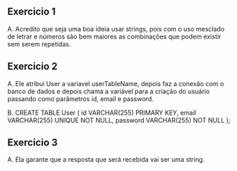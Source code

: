 ## Exercicio 1
A. Acredito que seja uma boa ideia usar strings, pois com o uso mesclado de letrar e números são bem maiores as combinações que podem existir sem serem repetidas.

## Exercicio 2
A. Ele atribui User a variavel userTableName, depois faz a conexão com o banco de dados e depois chama a variável para a criação do usuário passando como parâmetros id, email e password.

B. 
CREATE TABLE User (
	  id VARCHAR(255) PRIMARY KEY,
    email VARCHAR(255) UNIQUE NOT NULL,
    password VARCHAR(255) NOT NULL
);

## Exercicio 3
A. Ela garante que a resposta que será recebida vai ser uma string. 